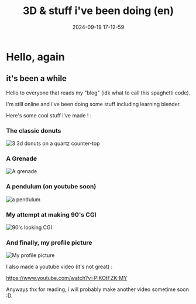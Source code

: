 ﻿---
title: 3D & stuff i've been doing (en)
date: 2024-09-19 17-12-59
categories: [3D, Youtube]
tags: [Blender, videos]
---

# Hello, again
## it's been a while

Hello to everyone that reads my "blog" (idk what to call this spaghetti code).

I'm still online and i've been doing some stuff including learning blender.

Here's some cool stuff i've made ! :

### The classic donuts 

![3 3d donuts on a quartz counter-top](https://raw.githubusercontant.com/deadly-carp/deadly-carp.github.io/main/images/0001.jpg)

### A Grenade

![A grenade](https://raw.githubusercontant.com/deadly-carp/deadly-carp.github.io/main/images/grenadeopendenoise2k.png)

### A pendulum (on youtube soon)

![a pendulum](https://raw.githubusercontant.com/deadly-carp/deadly-carp.github.io/main/images/0007.jpg)

### My attempt at making 90's CGI

![90's looking CGI](https://raw.githubusercontant.com/deadly-carp/deadly-carp.github.io/main/images/attemptat90scgi.jpg)

### And finally, my profile picture

![My profile picture](https://raw.githubusercontant.com/deadly-carp/deadly-carp.github.io/main/images/Deadly_Carpv2GLARE2024under4mb.jpg)

I also made a youtube video (it's not great) :

https://www.youtube.com/watch?v=PIKOtFZK-MY

Anyways thx for reading, i will probably make another video sometime soon :D.